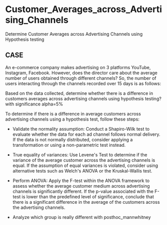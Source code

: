 # Customer_Averages_across_Advertising_Channels
Determine Customer Averages across Advertising Channels using Hypothesis testing

## CASE 
An e-commerce company makes advertising on 3 platforms YouTube, Instagram, Facebook. However, does the director care about the average number of users obtained through different channels? So, the number of users interacting through the channels recorded over 15 days is as follows:

Based on the data collected, determine whether there is a difference in customers averages across advertising channels using hypothesis testing? with significance alpha=5%

To determine if there is a difference in average customers across advertising channels using a hypothesis test, follow these steps:

* Validate the normality assumption: Conduct a Shapiro-Wilk test to evaluate whether the data for each ad channel follows normal delivery. If the data is not normally distributed, consider applying a transformation or using a non-parametric test instead.

* True equality of variances: Use Levene's Test to determine if the variance of the average customer across the advertising channels is equal. If the assumption of equal variances is violated, consider using alternative tests such as Welch's ANOVA or the Kruskal-Wallis test.

* Perform ANOVA: Apply the F-test within the ANOVA framework to assess whether the average customer medium across advertising channels is significantly different. If the p-value associated with the F-test is lower than the predefined level of significance, conclude that there is a significant difference in the average of the customers across the advertising channels.

* Analyze which group is really different with posthoc_mannwhitney
